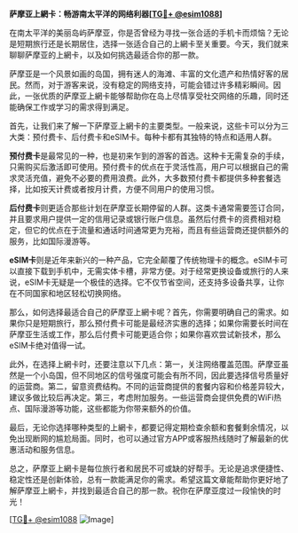 **萨摩亚上網卡：畅游南太平洋的网络利器[[TG💪+ @esim1088](https://t.me/s/esim1088)]**

在南太平洋的美丽岛屿萨摩亚，你是否曾经为寻找一张合适的手机卡而烦恼？无论是短期旅行还是长期居住，选择一张适合自己的上網卡至关重要。今天，我们就来聊聊萨摩亚的上網卡，以及如何挑选最适合你的那一款。

萨摩亚是一个风景如画的岛国，拥有迷人的海滩、丰富的文化遗产和热情好客的居民。然而，对于游客来说，没有稳定的网络支持，可能会错过许多精彩瞬间。因此，一张优质的萨摩亚上網卡能够帮助你在岛上尽情享受社交网络的乐趣，同时还能确保工作或学习的需求得到满足。

首先，让我们来了解一下萨摩亚上網卡的主要类型。一般来说，这些卡可以分为三大类：预付费卡、后付费卡和eSIM卡。每种卡都有其独特的特点和适用人群。

**预付费卡**是最常见的一种，也是初来乍到的游客的首选。这种卡无需复杂的手续，只需购买后激活即可使用。预付费卡的优点在于灵活性高，用户可以根据自己的需求灵活充值，避免不必要的费用浪费。此外，大多数预付费卡都提供多种套餐选择，比如按天计费或者按月计费，方便不同用户的使用习惯。

**后付费卡**则更适合那些计划在萨摩亚长期停留的人群。这类卡通常需要签订合同，并且要求用户提供一定的信用记录或银行账户信息。虽然后付费卡的资费相对稳定，但它的优点在于流量和通话时间通常更为充裕，而且有些运营商还提供额外的服务，比如国际漫游等。

**eSIM卡**则是近年来新兴的一种产品，它完全颠覆了传统物理卡的概念。eSIM卡可以直接下载到手机中，无需实体卡槽，非常方便。对于经常更换设备或旅行的人来说，eSIM卡无疑是一个极佳的选择。它不仅节省空间，还支持多设备共享，让你在不同国家和地区轻松切换网络。

那么，如何选择最适合自己的萨摩亚上網卡呢？首先，你需要明确自己的需求。如果你只是短期旅行，那么预付费卡可能是最经济实惠的选择；如果你需要长时间在萨摩亚生活或工作，那么后付费卡可能更适合你；如果你喜欢尝试新技术，那么eSIM卡绝对值得一试。

此外，在选择上網卡时，还要注意以下几点：第一，关注网络覆盖范围。萨摩亚虽然是一个小岛国，但不同地区的信号强度可能会有所不同，因此要选择信号质量好的运营商。第二，留意资费结构。不同的运营商提供的套餐内容和价格差异较大，建议多做比较后再决定。第三，考虑附加服务。一些运营商会提供免费的WiFi热点、国际漫游等功能，这些都能为你带来额外的价值。

最后，无论你选择哪种类型的上網卡，都要记得定期检查余额和套餐剩余情况，以免出现断网的尴尬局面。同时，也可以通过官方APP或客服热线随时了解最新的优惠活动和服务信息。

总之，萨摩亚上網卡是每位旅行者和居民不可或缺的好帮手。无论是追求便捷性、稳定性还是创新体验，总有一款能满足你的需求。希望这篇文章能帮助你更好地了解萨摩亚上網卡，并找到最适合自己的那一款。祝你在萨摩亚度过一段愉快的时光！

[[TG💪+ @esim1088](https://t.me/s/esim1088) ![Image](https://i.postimg.cc/4NQfJmqS/Snipaste-2025-05-13-00-14-12.png)]